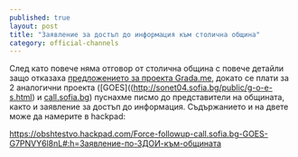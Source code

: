 ```yaml
---
published: true
layout: post
title: "Заявление за достъп до информация към столична община"
category: official-channels
---
```


След като повече няма отговор от столична община с повече детайли защо отказаха [предложението за проекта Grada.me](https://status.obshtestvo.bg/paper/2014/06/18/obshtestvo-programa-evropa-kandidatura.html), докато се плати за 2 аналогични проекта ([GOES]((http://sonet04.sofia.bg/public/g-o-e-s.html) и [call.sofia.bg](http://call.sofia.bg/)) пуснахме писмо до представители на общината, както и заявление за достъп до информация. Съдържанието и на двете може да намерите в hackpad:

https://obshtestvo.hackpad.com/Force-followup-call.sofia.bg-GOES-G7PNVY6l8nL#:h=Заявление-по-ЗДОИ-към-общината
